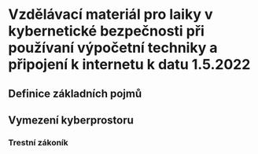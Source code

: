 # Vzdělávací materiál pro laiky v kybernetické bezpečnosti při používaní výpočetní techniky a připojení k internetu k datu 1.5.2022

    

## Definice základních pojmů

## Vymezení kyberprostoru

### Trestní zákoník